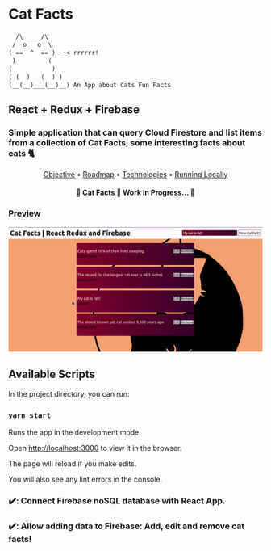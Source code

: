 # Cat Facts
  ```
    /\_____/\
   /  o   o  \
  ( ==  ^  == ) ~~< rrrrrr!
   )         (
  (           )
 ( (  )   (  ) )
(__(__)___(__)__) An App about Cats Fun Facts
  ```

## React + Redux + Firebase



### Simple application that can query Cloud Firestore and list items from a collection of Cat Facts, some interesting facts about cats 🐈

  <p align="center">  <a href="#objective">Objective</a> • <a href="#roadmap">Roadmap</a> • <a href="#tecnologias">Technologies</a> • <a href="#runlocally">Running Locally</a>

<h4 align="center"> 🚧 Cat Facts 🚀
Work in Progress... 🚧 </h4>

### Preview

![preview failed to load :(](https://github.com/iagokrt/cat-fun-facts-app/blob/master/preview.gif)


## Available Scripts



In the project directory, you can run:



### `yarn start`



Runs the app in the development mode.<br  />

Open [http://localhost:3000](http://localhost:3000) to view it in the browser.



The page will reload if you make edits.<br  />

You will also see any lint errors in the console.


 [](https://emojipedia.org/check-mark/)

### ✔️: Connect Firebase noSQL database with React App.

### ✔️: Allow adding data to Firebase: Add, edit and remove cat facts!

